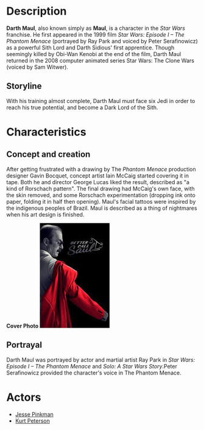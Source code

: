 # Description

**Darth Maul**, also known simply as **Maul**, is a character in the *Star Wars* franchise. He first appeared in the 1999 film *Star Wars: Episode I – The Phantom Menace* (portrayed by Ray Park and voiced by Peter Serafinowicz) as a powerful Sith Lord and Darth Sidious' first apprentice. Though seemingly killed by Obi-Wan Kenobi at the end of the film, Darth Maul returned in the 2008 computer animated series Star Wars: The Clone Wars (voiced by Sam Witwer).

## Storyline

With his training almost complete, Darth Maul must face six Jedi in order to reach his true potential, and become a Dark Lord of the Sith.

# Characteristics

## Concept and creation

After getting frustrated with a drawing by The *Phantom Menace* production designer Gavin Bocquet, concept artist Iain McCaig started covering it in tape. Both he and director George Lucas liked the result, described as "a kind of Rorschach pattern". The final drawing had McCaig's own face, with the skin removed, and some Rorschach experimentation (dropping ink onto paper, folding it in half then opening). Maul's facial tattoos were inspired by the indigenous peoples of Brazil. Maul is described as a thing of nightmares when his art design is finished.

**Cover Photo**
![Better Call Maul](../image/movies_coverphotos/better_call_saul_CoverPhoto.jpeg)

## Portrayal

Darth Maul was portrayed by actor and martial artist Ray Park in *Star Wars: Episode I – The Phantom Menace* and *Solo: A Star Wars Story*.Peter Serafinowicz provided the character's voice in The Phantom Menace.

# Actors

- [Jesse Pinkman](/actors/JamesSmits.md)
- [Kurt Peterson](/actors/KurtPeterson.md)
